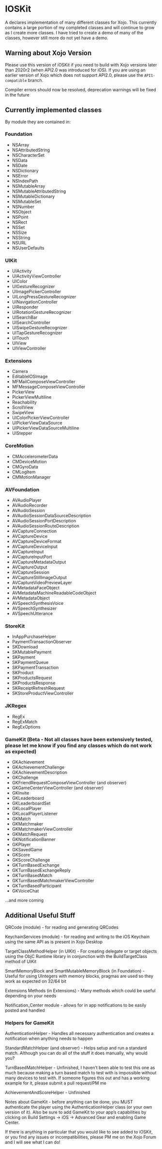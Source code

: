 # IOSKit
A declares implementation of many different classes for Xojo.  This currently contains a large portion of my completed classes and will continue to grow as I create more classes.  I have tried to create a demo of many of the classes, however still more do not yet have a demo.

## Warning about Xojo Version
Please use this version of iOSKit if you need to build with Xojo versions later than 2020r2 (when API2.0 was introduced for iOS).
If you are using an earlier version of Xojo which does not support API2.0, please use the `API1-compatible` branch.

Compiler errors should now be resolved, deprecation warnings will be fixed in the future  


## Currently implemented classes 
By module they are contained in:

### Foundation
* NSArray
* NSAttributedString
* NSCharacterSet
* NSData
* NSDate
* NSDictionary
* NSError
* NSIndexPath
* NSMutableArray
* NSMutableAttributedString
* NSMutableDictionary
* NSMutableSet
* NSNumber
* NSObject
* NSPoint
* NSRect
* NSSet
* NSSize
* NSString
* NSURL
* NSUserDefaults

### UIKit
* UIActivity
* UIActivityViewController
* UIColor
* UIGestureRecognizer
* UIImagePickerController
* UILongPressGestureRecognizer
* UINavigationController
* UIResponder
* UIRotationGestureRecognizer
* UISearchBar
* UISearchController
* UISwipeGestureRecognizer
* UITapGestureRecognizer
* UITouch
* UIView
* UIViewController

### Extensions
* Camera
* EditableIOSImage
* MFMailComposeViewController
* MFMessageComposeViewController
* PickerView
* PickerViewMultiline
* Reachability
* ScrollView 
* SwipeView
* UIColorPickerViewController
* UIPickerViewDataSource
* UIPickerViewDataSourceMultiline
* UIStepper

### CoreMotion
* CMAccelerometerData
* CMDeviceMotion
* CMGyroData
* CMLogItem
* CMMotionManager

### AVFoundation
* AVAudioPlayer
* AVAudioRecorder
* AVAudioSession
* AVAudioSessionDataSourceDescription
* AVAudioSessionPortDescription
* AVAudioSessionRouteDescription
* AVCaptureConnection
* AVCaptureDevice
* AVCaptureDeviceFormat
* AVCaptureDeviceInput
* AVCaptureInput
* AVCaptureInputPort
* AVCaptureMetadataOutput
* AVCaptureOutput
* AVCaptureSession
* AVCaptureStillImageOutput
* AVCaptureVideoPreviewLayer
* AVMetadataFaceObject
* AVMetadataMachineReadableCodeObject
* AVMetadataObject
* AVSpeechSynthesisVoice
* AVSpeechSynthesizer
* AVSpeechUtterance

### StoreKit
* InAppPurchaseHelper
* PaymentTransactionObserver
* SKDownload
* SKMutablePayment
* SKPayment
* SKPaymentQueue
* SKPaymentTransaction
* SKProduct
* SKProductsRequest
* SKProductsResponse
* SKReceiptRefreshRequest
* SKStoreProductViewController

### JKRegex
* RegEx
* RegExMatch
* RegExOptions

### GameKit (Beta - Not all classes have been extensively tested, please let me know if you find any classes which do not work as expected)
* GKAchievement
* GKAchievementChallenge
* GKAchievementDescription
* GKChallenge
* GKFriendRequestComposeViewController (and observer)
* GKGameCenterViewController (and observer)
* GKInvite
* GKLeaderboard
* GKLeaderboardSet
* GKLocalPlayer
* GKLocalPlayerListener
* GKMatch
* GKMatchmaker
* GKMatchmakerViewController
* GKMatchRequest
* GKNotificationBanner
* GKPlayer
* GKSavedGame
* GKScore
* GKScoreChallenge
* GKTurnBasedExchange
* GKTurnBasedExchangeReply
* GKTurnBasedMatch
* GKTurnBasedMatchmakerViewController
* GKTurnBasedParticipant
* GKVoiceChat 

...and more coming


## Additional Useful Stuff
QRCode (module) - for reading and generating QRCodes

KeychainServices (module) - for reading and writing to the iOS Keychain using the same API as is present in Xojo Desktop

TargetClassMethodHelper (in UIKit) - For creating delegate or target objects using the ObjC Runtime library in conjunction with the BuildTargetClass method of UIKit

SmartMemoryBlock and SmartMutableMemoryBlock (in Foundation) - Useful for using UIntegers with memory blocks, pragmas are used so they work as expected on 32/64 bit

Extensions Methods (in Extensions) - Many methods which could be useful depending on your needs

Notification_Center module - allows for in app notifications to be easily posted and handled

### Helpers for GameKit
AuthenticationHelper - Handles all necessary authentication and creates a notification when anything needs to happen

StandardMatchHelper (and observer) - Helps setup and run a standard match.  Although you can do all of the stuff it does manually, why would you?

TurnBasedMatchHelper - Unfinished, I haven’t been able to test this one as much because making a turn based match to test with is impossible without many devices to test with.  If someone figures this out and has a working example for it, please submit a pull request/PM me

AchievementAndScoreHelper - Unfinished 

Notes about GameKit - before anything can be done, you MUST authenticate the player using the AuthenticationHelper class (or your own version of it).  Also be sure to add GameKit to your app’s capabilities by clicking on Build Settings -> iOS -> Advanced Gear and enabling Game Center.


If there is anything in particular that you would like to see added to iOSKit, or you find any issues or incompatibilities, please PM me on the Xojo Forum and I will see what I can do!

